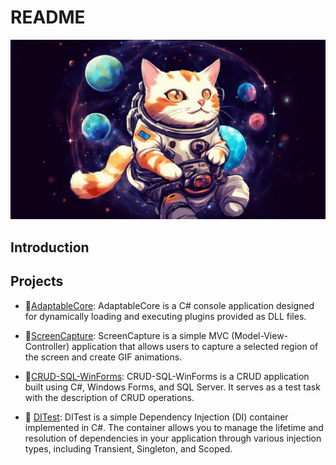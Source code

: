 ﻿# README

![Header](assets/header.png)

## Introduction

## Projects

- 🔌[AdaptableCore](https://github.com/IWorldManI/AdaptableCore): AdaptableCore is a C# console application designed for dynamically loading and executing plugins provided as DLL files.

- 📸[ScreenCapture](https://github.com/IWorldManI/ScreenCapture): ScreenCapture is a simple MVC (Model-View-Controller) application that allows users to capture a selected region of the screen and create GIF animations. 

- 📝[CRUD-SQL-WinForms](https://github.com/IWorldManI/CRUD-SQL-WinForms): CRUD-SQL-WinForms is a CRUD application built using C#, Windows Forms, and SQL Server. It serves as a test task with the description of CRUD operations.

- 🔧 [DITest](https://github.com/IWorldManI/DITest): DITest is a simple Dependency Injection (DI) container implemented in C#. The container allows you to manage the lifetime and resolution of dependencies in your application through various injection types, including Transient, Singleton, and Scoped.
